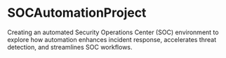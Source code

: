 # SOCAutomationProject
Creating an automated Security Operations Center (SOC) environment to explore how automation enhances incident response, accelerates threat detection, and streamlines SOC workflows.
